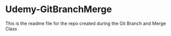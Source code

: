 # Udemy-GitBranchMerge
This is the readme file for the repo created during the Git Branch and Merge Class
